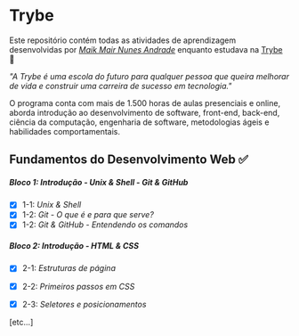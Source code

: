# Trybe
Este repositório contém todas as atividades de aprendizagem desenvolvidas por _[Maik Mair Nunes Andrade](https://www.linkedin.com/in/maik-andrade-754104162/)_ enquanto estudava na [Trybe](https://www.betrybe.com/) 🚀

_"A Trybe é uma escola do futuro para qualquer pessoa que queira melhorar de vida e construir uma carreira de sucesso em tecnologia."_

O programa conta com mais de 1.500 horas de aulas presenciais e online, aborda introdução ao desenvolvimento de software, front-end, back-end, ciência da computação, engenharia de software, metodologias ágeis e habilidades comportamentais.

## Fundamentos do Desenvolvimento Web ✅

##### Bloco 1: Introdução - Unix & Shell - Git & GitHub

- [x] 1-1: _Unix & Shell_
- [x] 1-2: _Git - O que é e para que  serve?_ 
- [x] 1-2: _Git & GitHub - Entendendo os comandos_

##### Bloco 2: Introdução - HTML & CSS

- [x] 2-1: _Estruturas de página_
- [x] 2-2: _Primeiros passos em CSS_
- [x] 2-3: _Seletores e posicionamentos_


[etc...]